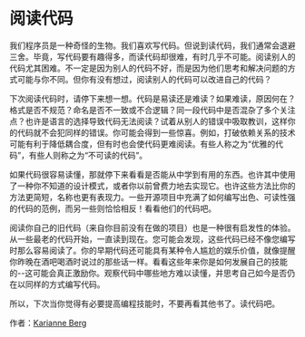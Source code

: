 # 阅读代码

我们程序员是一种奇怪的生物。我们喜欢写代码。但说到读代码，我们通常会退避三舍。毕竟，写代码要有趣得多，而读代码却很难，有时几乎不可能。阅读别人的代码尤其困难。不一定是因为别人的代码不好，而是因为他们思考和解决问题的方式可能与你不同。但你有没有想过，阅读别人的代码可以改进自己的代码？

下次阅读代码时，请停下来想一想。代码是易读还是难读？如果难读，原因何在？格式是否不规范？命名是否不一致或不合逻辑？同一段代码中是否混杂了多个关注点？也许是语言的选择导致代码无法阅读？试着从别人的错误中吸取教训，这样你的代码就不会犯同样的错误。你可能会得到一些惊喜。例如，打破依赖关系的技术可能有利于降低耦合度，但有时也会使代码更难阅读。有些人称之为“优雅的代码”，有些人则称之为“不可读的代码”。

如果代码很容易读懂，那就停下来看看是否能从中学到有用的东西。也许其中使用了一种你不知道的设计模式，或者你以前曾费力地去实现它。也许这些方法比你的方法更简短，名称也更有表现力。一些开源项目中充满了如何编写出色、可读性强的代码的范例，而另一些则恰恰相反！看看他们的代码吧。

阅读你自己的旧代码（来自你目前没有在做的项目）也是一种很有启发性的体验。从一些最老的代码开始，一直读到现在。您可能会发现，这些代码已经不像您编写时那么容易阅读了。你的早期代码还可能具有某种令人尴尬的娱乐价值，就像提醒你昨晚在酒吧喝酒时说过的那些话一样。看看这些年来你是如何发展自己的技能的--这可能会真正激励你。观察代码中哪些地方难以读懂，并思考自己如今是否仍在以同样的方式编写代码。

所以，下次当你觉得有必要提高编程技能时，不要再看其他书了。读代码吧。

作者：[Karianne Berg](http://programmer.97things.oreilly.com/wiki/index.php/Karianne_Berg)